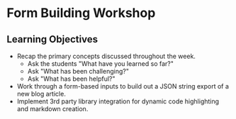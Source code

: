 # Form Building Workshop

## Learning Objectives

* Recap the primary concepts discussed throughout the week.
    * Ask the students "What have you learned so far?"
    * Ask "What has been challenging?"
    * Ask "What has been helpful?"
* Work through a form-based inputs to build out a JSON string export of a new blog article.
* Implement 3rd party library integration for dynamic code highlighting and markdown creation.

